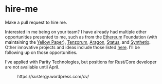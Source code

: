 # hire-me
Make a pull request to hire me. 

<p>Interested in me being on your team? I have already had multiple other opportunities presented to me, such as from the <a rel="noreferrer noopener" href="https://github.com/ethereum/wiki/wiki/Ethereum-introduction" target="_blank">Ethereum</a> Foundation (with maintaining the <a href="https://github.com/ethereum/yellowpaper">Yellow Paper</a>), <a rel="noreferrer noopener" href="https://tenzorum.org/" target="_blank">Tenzorum</a>, <a rel="noreferrer noopener" href="https://aragon.one/" target="_blank">Aragon</a>, <a rel="noreferrer noopener" href="https://status.im/" target="_blank">Status</a>, and <a rel="noreferrer noopener" href="https://www.synthetix.io/" target="_blank">Synthetix</a>. Other innovative projects and ideas include those listed <a href="https://github.com/ethereum/wiki/wiki/Decentralized-apps-(dapps)">here</a>. I'll be following up on those opportunities.</p>
<!-- /wp:paragraph -->

<!-- wp:paragraph -->
<p>I've applied with Parity Technologies, but positions for Rust/Core developer are not available until April.</p>
<!-- /wp:paragraph -->

<!-- wp:embed {"url":"https://sustergy.wordpress.com/cv/","className":""} -->
<figure class="wp-block-embed"><div class="wp-block-embed__wrapper">
https://sustergy.wordpress.com/cv/
</div></figure>
<!-- /wp:embed -->
